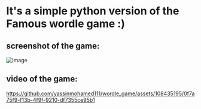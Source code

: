 <h1>It's a simple python version of the Famous wordle game :)</h1>


<h2>screenshot of the game:</h2>

![image](https://github.com/yassinmohamed111/wordle_game/assets/108435195/6802fca0-1414-4e0d-a294-4202fb0f0d2f)









<h2>video of the game:</h2>









https://github.com/yassinmohamed111/wordle_game/assets/108435195/0f7a75f9-f13b-4f9f-9210-df7355ce95b1

